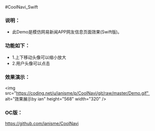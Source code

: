 #CoolNavi_Swift

### 说明：
- 此Demo是模仿网易新闻APP网友信息页面效果(Swift版)。

### 功能如下：

- 1.上下移动头像可以缩小放大
- 2.用户头像可以点击

### 效果演示：
<img src="https://coding.net/u/ianisme/p/CoolNavi/git/raw/master/Demo.gif"  alt="效果展示by ian" height="568" width="320" />

### OC版：
https://github.com/ianisme/CoolNavi